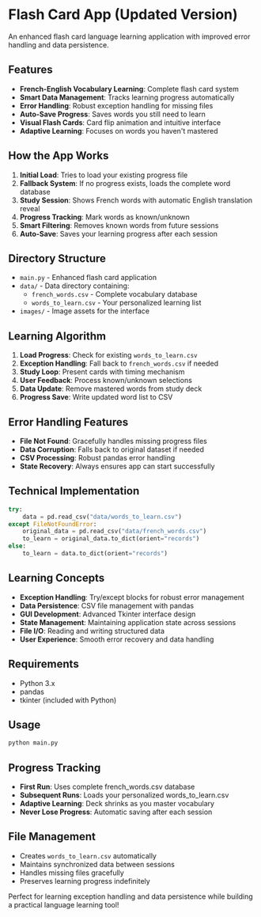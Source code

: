 # Flash Card App (Updated Version)

An enhanced flash card language learning application with improved error handling and data persistence.

## Features
- **French-English Vocabulary Learning**: Complete flash card system
- **Smart Data Management**: Tracks learning progress automatically
- **Error Handling**: Robust exception handling for missing files
- **Auto-Save Progress**: Saves words you still need to learn
- **Visual Flash Cards**: Card flip animation and intuitive interface
- **Adaptive Learning**: Focuses on words you haven't mastered

## How the App Works
1. **Initial Load**: Tries to load your existing progress file
2. **Fallback System**: If no progress exists, loads the complete word database
3. **Study Session**: Shows French words with automatic English translation reveal
4. **Progress Tracking**: Mark words as known/unknown
5. **Smart Filtering**: Removes known words from future sessions
6. **Auto-Save**: Saves your learning progress after each session

## Directory Structure
- `main.py` - Enhanced flash card application
- `data/` - Data directory containing:
  - `french_words.csv` - Complete vocabulary database
  - `words_to_learn.csv` - Your personalized learning list
- `images/` - Image assets for the interface

## Learning Algorithm
1. **Load Progress**: Check for existing `words_to_learn.csv`
2. **Exception Handling**: Fall back to `french_words.csv` if needed
3. **Study Loop**: Present cards with timing mechanism
4. **User Feedback**: Process known/unknown selections
5. **Data Update**: Remove mastered words from study deck
6. **Progress Save**: Write updated word list to CSV

## Error Handling Features
- **File Not Found**: Gracefully handles missing progress files
- **Data Corruption**: Falls back to original dataset if needed
- **CSV Processing**: Robust pandas error handling
- **State Recovery**: Always ensures app can start successfully

## Technical Implementation
```python
try:
    data = pd.read_csv("data/words_to_learn.csv")
except FileNotFoundError:
    original_data = pd.read_csv("data/french_words.csv")
    to_learn = original_data.to_dict(orient="records")
else:
    to_learn = data.to_dict(orient="records")
```

## Learning Concepts
- **Exception Handling**: Try/except blocks for robust error management
- **Data Persistence**: CSV file management with pandas
- **GUI Development**: Advanced Tkinter interface design
- **State Management**: Maintaining application state across sessions
- **File I/O**: Reading and writing structured data
- **User Experience**: Smooth error recovery and data handling

## Requirements
- Python 3.x
- pandas
- tkinter (included with Python)

## Usage
```bash
python main.py
```

## Progress Tracking
- **First Run**: Uses complete french_words.csv database
- **Subsequent Runs**: Loads your personalized words_to_learn.csv
- **Adaptive Learning**: Deck shrinks as you master vocabulary
- **Never Lose Progress**: Automatic saving after each session

## File Management
- Creates `words_to_learn.csv` automatically
- Maintains synchronized data between sessions
- Handles missing files gracefully
- Preserves learning progress indefinitely

Perfect for learning exception handling and data persistence while building a practical language learning tool!